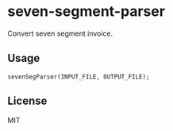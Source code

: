 # seven-segment-parser
Convert seven segment invoice.

## Usage

    sevenSegParser(INPUT_FILE, OUTPUT_FILE);

## License

MIT
